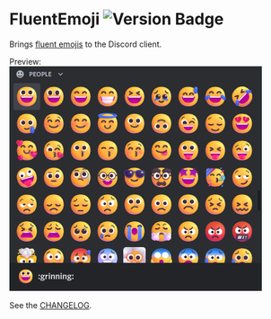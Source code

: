 # FluentEmoji ![Version Badge](https://img.shields.io/badge/version-1.0.1-blue)

Brings [fluent emojis](https://github.com/microsoft/fluentui-emoji) to the Discord client.

Preview:  
![](preview.png)

See the [CHANGELOG](CHANGELOG.md).
